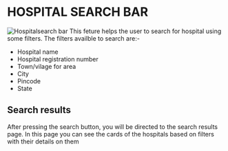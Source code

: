 # HOSPITAL SEARCH BAR

![Hospitalsearch bar](Images/Screenshot(2).png)
This feture helps the user to search for hospital using some filters.
The filters availble to search are:-
- Hospital name
- Hospital registration number
- Town/vilage for area
- City
- Pincode
- State

## Search results
After pressing the search button, you will be directed to the search results page.
In this page you can see the cards of the hospitals based on filters  with their details on them
